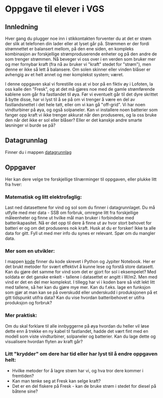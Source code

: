 # Oppgave til elever i VGS

## Innledning
Hver gang du plugger noe inn i stikkontakten forventer du at det er strøm der slik at telefonen din lader eller at lyset går på. Strømmen er der fordi strømnettet er balansert mellom, på den ene siden, en kompleks kombinasjon av forskjellige strømproduserende enheter og på den andre de som trenger strømmen. Nå beveger vi oss over i en verden som bruker mer og mer fornybar kraft (fra nå av bruker vi "kraft" stedet for "strøm"), men denne er ikke så lett å balansere. Om solen skinner eller vinden blåser er avhengig av et helt annet og mer komplekst system; været.

I denne oppgaven skal vi forestille oss at vi bor på en fiktiv øy i Lofoten, la oss kalle den "Fresk", og at det må gjøres noe med de gamle strømførende kablene som går fra fastlandet til øya. Før vi eventuelt går til det dyre skrittet å bytte disse, har vi lyst til å se på om vi trenger å være en del av fastlandsnettet i det hele tatt, eller om vi kan gå "off-grid". Vi har noen vindturbiner på øya, og også solpaneler. Kan vi installere noen batterier som fanger opp kraft vi ikke trenger akkurat når den produseres, og la oss bruke den når det ikke er sol eller blåser? Eller er det kanskje andre smarte løsninger vi burde se på?

## Datagrunnlag
Finner du i mappen [datagrunnlag](/datagrunnlag)

## Oppgaver
Her kan dere velge tre forskjellige tilnærminger til oppgaven, eller plukke litt fra hver:

### Matematisk og litt elektrofaglig:
Last ned datasettene for vind og sol som du finner i datagrunnlaget. Du må utfylle med mer data - SSB om forbruk, omregne litt fra forskjellige måleenheter og finne ut hvilke mål man bruker i forbindelse med batterikapasitet. Nå er det opp til dere å finne ut av hvor stort behovet for batteri er og om det produseres nok kraft. Husk at du er forsker! Ikke ta alle data for gitt. Fyll ut med mer info du synes er relevant. Spør om du mangler data.

### Mer som en utvikler:
I mappen [kode](/kode) finner du kode skrevet i Python og Jypiter Notebook. Her er det brukt metoder for svært effektivt å kunne lese og forstå store datasett. Kan du gjøre det samme for vind som det er gjort for sol i eksempelet? Med soldata er det ganske enkelt - tallene i datasettet er angitt i W/m2. Men med vind er det en del mer komplekst. I tillegg har vi i koden bare så vidt lekt litt med tallene, så her kan du gjøre mye mer. Kan du f.eks. lage en funksjon som gjør at man kan se på overskudd eller underskudd i produksjonen på et gitt tidspunkt utifra data? Kan du vise hvordan batteribehovet er utifra produksjon og forbruk?

### Mer praktisk:
Om du skal forklare til alle innbyggerne på øya hvordan du heller vil løse dette enn å trekke en ny kabel til fastlandet, hadde det vært fint med en modell som viste vindturbiner, solpaneler og batterier. Kan du lage dette og visualisere hvordan flyten av kraft går?

### Litt "krydder" om dere har tid eller har lyst til å endre oppgaven helt:
- Hvilke metoder for å lagre strøm har vi, og hva tror dere kommer i fremtiden?
- Kan man tenke seg at Fresk kan selge kraft?
- Det er en del fiskere på Fresk - kan de bruke strøm i stedet for diesel på båtene sine?
